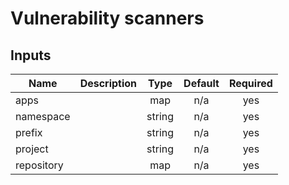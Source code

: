 # Vulnerability scanners

<!-- BEGINNING OF PRE-COMMIT-TERRAFORM DOCS HOOK -->
## Inputs

| Name | Description | Type | Default | Required |
|------|-------------|:----:|:-----:|:-----:|
| apps |  | map | n/a | yes |
| namespace |  | string | n/a | yes |
| prefix |  | string | n/a | yes |
| project |  | string | n/a | yes |
| repository |  | map | n/a | yes |

<!-- END OF PRE-COMMIT-TERRAFORM DOCS HOOK -->